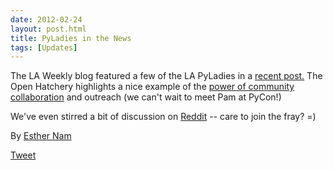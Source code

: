 ```yaml
---
date: 2012-02-24
layout: post.html
title: PyLadies in the News
tags: [Updates]
---
```


The LA Weekly blog featured a few of the LA PyLadies in a [recent post.](http://blogs.laweekly.com/arts/2012/02/pyladies_django_python.php) The Open Hatchery highlights a nice example of the [power of community collaboration](https://openhatch.org/blog/2012/diversifying-pycon-the-power-of-cooperative-outreach/) and outreach (we can't wait to meet Pam at PyCon!)

We've even stirred a bit of discussion on [Reddit](http://www.reddit.com/r/programming/comments/psnr6/geek_chicks_pyladies_a_gang_of_female_computer/) -- care to join the fray? =)

By [Esther Nam](https://twitter.com/estherbester "Estherbester | Twitter")

[Tweet](https://twitter.com/share)